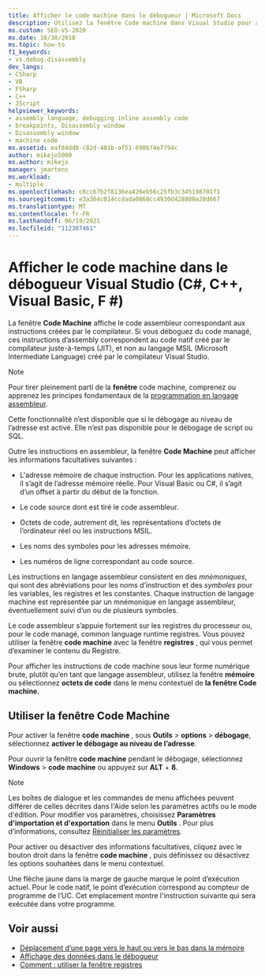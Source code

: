 ```yaml
---
title: Afficher le code machine dans le débogueur | Microsoft Docs
description: Utilisez la fenêtre Code machine dans Visual Studio pour afficher le code assembleur correspondant aux instructions créées par le compilateur.
ms.custom: SEO-VS-2020
ms.date: 10/30/2018
ms.topic: how-to
f1_keywords:
- vs.debug.disassembly
dev_langs:
- CSharp
- VB
- FSharp
- C++
- JScript
helpviewer_keywords:
- assembly language, debugging inline assembly code
- breakpoints, Disassembly window
- Disassembly window
- machine code
ms.assetid: eaf84dd0-c82d-481b-af51-690b74e7794c
author: mikejo5000
ms.author: mikejo
manager: jmartens
ms.workload:
- multiple
ms.openlocfilehash: c8cc67b2f8136ea426eb56c25fb3c345198701f1
ms.sourcegitcommit: e3a364c014ccdada0860cc4930d428808e20d667
ms.translationtype: MT
ms.contentlocale: fr-FR
ms.lasthandoff: 06/19/2021
ms.locfileid: "112387461"
---
```

# <a name="view-disassembly-code-in-the-visual-studio-debugger-c-c-visual-basic-f"></a>Afficher le code machine dans le débogueur Visual Studio (C#, C++, Visual Basic, F #)

La fenêtre **Code Machine** affiche le code assembleur correspondant aux instructions créées par le compilateur. Si vous déboguez du code managé, ces instructions d’assembly correspondent au code natif créé par le compilateur juste-à-temps (JIT), et non au langage MSIL (Microsoft Intermediate Language) créé par le compilateur Visual Studio.

> [!NOTE]
> Pour tirer pleinement parti de la **fenêtre** code machine, comprenez ou apprenez les principes fondamentaux de la [programmation en langage assembleur](https://wikipedia.org/wiki/Assembly_language).

Cette fonctionnalité n’est disponible que si le débogage au niveau de l’adresse est activé. Elle n’est pas disponible pour le débogage de script ou SQL.

Outre les instructions en assembleur, la fenêtre **Code Machine** peut afficher les informations facultatives suivantes :

- L'adresse mémoire de chaque instruction. Pour les applications natives, il s’agit de l’adresse mémoire réelle. Pour Visual Basic ou C#, il s’agit d’un offset à partir du début de la fonction.

- Le code source dont est tiré le code assembleur.

- Octets de code, autrement dit, les représentations d’octets de l’ordinateur réel ou les instructions MSIL.

- Les noms des symboles pour les adresses mémoire.

- Les numéros de ligne correspondant au code source.

Les instructions en langage assembleur consistent en des *mnémoniques*, qui sont des abréviations pour les noms d’instruction et des *symboles* pour les variables, les registres et les constantes. Chaque instruction de langage machine est représentée par un mnémonique en langage assembleur, éventuellement suivi d’un ou de plusieurs symboles.

Le code assembleur s’appuie fortement sur les registres du processeur ou, pour le code managé, common language runtime registres. Vous pouvez utiliser la fenêtre **code machine** avec la fenêtre **registres** , qui vous permet d’examiner le contenu du Registre.

Pour afficher les instructions de code machine sous leur forme numérique brute, plutôt qu’en tant que langage assembleur, utilisez la fenêtre **mémoire** ou sélectionnez **octets de code** dans le menu contextuel de **la fenêtre Code machine.**

## <a name="use-the-disassembly-window"></a>Utiliser la fenêtre Code Machine

Pour activer la fenêtre **code machine** , sous **Outils**  >  **options**  >  **débogage**, sélectionnez **activer le débogage au niveau de l’adresse**.

Pour ouvrir la fenêtre **code machine** pendant le débogage, sélectionnez **Windows**  >  **code machine** ou appuyez sur **ALT** + **8**.

> [!NOTE]
> Les boîtes de dialogue et les commandes de menu affichées peuvent différer de celles décrites dans l'Aide selon les paramètres actifs ou le mode d'édition. Pour modifier vos paramètres, choisissez **Paramètres d'importation et d'exportation** dans le menu **Outils** . Pour plus d’informations, consultez [Réinitialiser les paramètres](../ide/environment-settings.md#reset-settings).

Pour activer ou désactiver des informations facultatives, cliquez avec le bouton droit dans la fenêtre **code machine** , puis définissez ou désactivez les options souhaitées dans le menu contextuel.

Une flèche jaune dans la marge de gauche marque le point d’exécution actuel. Pour le code natif, le point d’exécution correspond au compteur de programme de l’UC. Cet emplacement montre l'instruction suivante qui sera exécutée dans votre programme.

## <a name="see-also"></a>Voir aussi

* [Déplacement d’une page vers le haut ou vers le bas dans la mémoire](../debugger/how-to-page-up-or-down-in-memory.md)
* [Affichage des données dans le débogueur](../debugger/viewing-data-in-the-debugger.md)
* [Comment : utiliser la fenêtre registres](../debugger/how-to-use-the-registers-window.md)